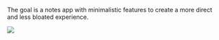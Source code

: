 The goal is a notes app with minimalistic features to create a more direct and less bloated experience.


![]("https://github.com/fojoWork/FoxPad/blob/main/README%20Photo.png")

